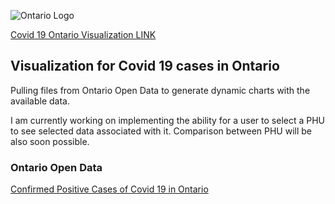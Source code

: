 ![Ontario Logo](https://data.ontario.ca/logo-ontario@2x.png)

[Covid 19 Ontario Visualization LINK](https://culla.herokuapp.com/covid)

## Visualization for Covid 19 cases in Ontario
Pulling files from Ontario Open Data to generate dynamic charts with the available data.

I am currently working on implementing the ability for a user to select a PHU to see selected data associated with it.
Comparison between PHU will be also soon possible.

### Ontario Open Data
[Confirmed Positive Cases of Covid 19 in Ontario](https://data.ontario.ca/dataset/confirmed-positive-cases-of-covid-19-in-ontario)
